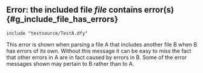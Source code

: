 <!-- %default %useHeadings -->

<!-- DafnyCore/Generic/Reporting.cs -->

## **Error: the included file _file_ contains error(s)** {#g_include_file_has_errors}

<!-- %no-check TODO - infrstructure does not handle examples with multiple errors -->
```dafny
include "testsource/TestA.dfy"
```

This error is shown when parsing a file A that includes another file B when B has errors of its own.
Without this message it can be easy to miss the fact that other errors in A are in fact caused
by errors in B. Some of the error messages shown may pertain to B rather than to A.
